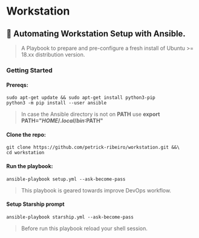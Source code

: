 # Workstation

## :robot: Automating Workstation Setup with Ansible.

> A Playbook to prepare and pre-configure a fresh install of Ubuntu >= 18.xx distribution version.

### Getting Started

#### Prereqs:
``` shell
sudo apt-get update && sudo apt-get install python3-pip
python3 -m pip install --user ansible
```
> In case the Ansible directory is not on **PATH** use **export PATH="$HOME/.local/bin:$PATH"**

#### Clone the repo:
```shell
git clone https://github.com/petrick-ribeiro/workstation.git &&\
cd workstation
```

#### Run the playbook:
```shell
ansible-playbook setup.yml --ask-become-pass
```
> This playbook is geared towards improve DevOps workflow.

#### Setup Starship prompt
```shell
ansible-playbook starship.yml --ask-become-pass
```
> Before run this playbook reload your shell session.
